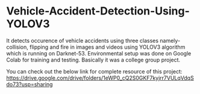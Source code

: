 # Vehicle-Accident-Detection-Using-YOLOV3
It detects occurence of vehicle accidents using three classes namely- collision, flipping and fire in images and videos using YOLOV3 algorithm which is running on Darknet-53. Environmental setup was done on Google Colab for training and testing. Basically it was a college group project.

You can check out the below link for complete resource of this project:
https://drive.google.com/drive/folders/1eWP0_cQ2S0GKF7kyjrr7VULqVdqSdo73?usp=sharing
